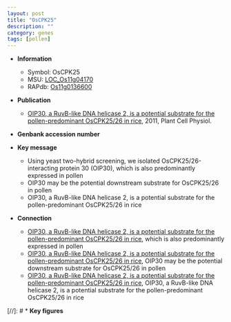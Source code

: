 ```yaml
---
layout: post
title: "OsCPK25"
description: ""
category: genes
tags: [pollen]
---
```


* **Information**  
    + Symbol: OsCPK25  
    + MSU: [LOC_Os11g04170](http://rice.plantbiology.msu.edu/cgi-bin/ORF_infopage.cgi?orf=LOC_Os11g04170)  
    + RAPdb: [Os11g0136600](http://rapdb.dna.affrc.go.jp/viewer/gbrowse_details/irgsp1?name=Os11g0136600)  

* **Publication**  
    + [OIP30, a RuvB-like DNA helicase 2, is a potential substrate for the pollen-predominant OsCPK25/26 in rice](http://www.ncbi.nlm.nih.gov/pubmed?term=OIP30,+a+RuvB-like+DNA+helicase+2,+is+a+potential+substrate+for+the+pollen-predominant+OsCPK25/26+in+rice%5BTitle%5D), 2011, Plant Cell Physiol.

* **Genbank accession number**  

* **Key message**  
    + Using yeast two-hybrid screening, we isolated OsCPK25/26-interacting protein 30 (OIP30), which is also predominantly expressed in pollen
    + OIP30 may be the potential downstream substrate for OsCPK25/26 in pollen
    + OIP30, a RuvB-like DNA helicase 2, is a potential substrate for the pollen-predominant OsCPK25/26 in rice

* **Connection**  
    + [OIP30, a RuvB-like DNA helicase 2, is a potential substrate for the pollen-predominant OsCPK25/26 in rice](OIP30), which is also predominantly expressed in pollen
    + [OIP30, a RuvB-like DNA helicase 2, is a potential substrate for the pollen-predominant OsCPK25/26 in rice](http://www.ncbi.nlm.nih.gov/pubmed?term=OIP30,+a+RuvB-like+DNA+helicase+2,+is+a+potential+substrate+for+the+pollen-predominant+OsCPK25/26+in+rice%5BTitle%5D), OIP30 may be the potential downstream substrate for OsCPK25/26 in pollen
    + [OIP30, a RuvB-like DNA helicase 2, is a potential substrate for the pollen-predominant OsCPK25/26 in rice](http://www.ncbi.nlm.nih.gov/pubmed?term=OIP30,+a+RuvB-like+DNA+helicase+2,+is+a+potential+substrate+for+the+pollen-predominant+OsCPK25/26+in+rice%5BTitle%5D), OIP30, a RuvB-like DNA helicase 2, is a potential substrate for the pollen-predominant OsCPK25/26 in rice

[//]: # * **Key figures**  


